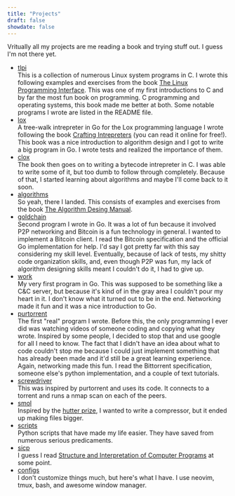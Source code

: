 ```yaml
---
title: "Projects"
draft: false
showdate: false
---
```


Vritually all my projects are me reading a book and trying stuff out. I guess I'm not there yet.
- [tlpi](https://github.com/singurty/tlpi)  
    This is a collection of numerous Linux system programs in C. I wrote this following examples and exercises from the book [The Linux Programming Interface](https://man7.org/tlpi/). This was one of my first introductions to C and by far the most fun book on programming. C programming and operating systems, this book made me better at both. Some notable programs I wrote are listed in the README file.
- [lox](https://github.com/singurty/lox)  
    A tree-walk intrepreter in Go for the Lox programming language I wrote following the book [Crafting Intrepreters](https://craftinginterpreters.com/) (you can read it online for free!). This book was a nice introduction to algorithm design and I got to write a big program in Go. I wrote tests and realized the importance of them.
- [clox](https://github.com/singurty/clox)  
    The book then goes on to writing a bytecode intrepreter in C. I was able to write some of it, but too dumb to follow through completely. Because of that, I started learning about algorithms and maybe I'll come back to it soon.
- [algorithms](https://github.com/singurty/algorithms)  
    So yeah, there I landed. This consists of examples and exercises from the book [The Algorithm Desing Manual](https://www.algorist.com/).
- [goldchain](https://github.com/singurty/goldchain)  
    Second program I wrote in Go. It was a lot of fun because it involved P2P networking and Bitcoin is a fun technology in general. I wanted to implement a Bitcoin client. I read the Bitcoin specification and the official Go implementation for help. I'd say I got pretty far with this say considering my skill level. Eventually, because of lack of tests, my shitty code organization skills, and, even though P2P was fun, my lack of algorithm designing skills meant I couldn't do it, I had to give up.
- [work](https://github.com/singurty/work)  
    My very first program in Go. This was supposed to be something like a C&C server, but because it's kind of in the gray area I couldn't pour my heart in it. I don't know what it turned out to be in the end. Networking made it fun and it was a nice introduction to Go.
- [purtorrent](https://github.com/singurty/purtorrent)  
    The first "real" program I wrote. Before this, the only programming I ever did was watching videos of someone coding and copying what they wrote. Inspired by some people, I decided to stop that and use google for all I need to know. The fact that I didn't have an idea about what to code couldn't stop me because I could just implement something that has already been made and it'd still be a great learning experience. Again, networking made this fun. I read the Bittorrent specification, someone else's python implementation, and a couple of text tutorials.
- [screwdriver](https://github.com/singurty/screwdriver)  
    This was inspired by purtorrent and uses its code. It connects to a torrent and runs a nmap scan on each of the peers.
- [smol](https://github.com/singurty/smol)  
    Inspired by the [hutter prize](http://prize.hutter1.net/), I wanted to write a compressor, but it ended up making files bigger.
- [scripts](https://github.com/singurty/scripts)  
    Python scripts that have made my life easier. They have saved from numerous serious predicaments.
- [sicp](https://github.com/singurty/sicp)  
    I guess I read [Structure and Interpretation of Computer Programs](https://mitpress.mit.edu/sites/default/files/sicp/index.html) at some point.
- [configs](https://github.com/singurty/configs)  
    I don't customize things much, but here's what I have. I use neovim, tmux, bash, and awesome window manager.
